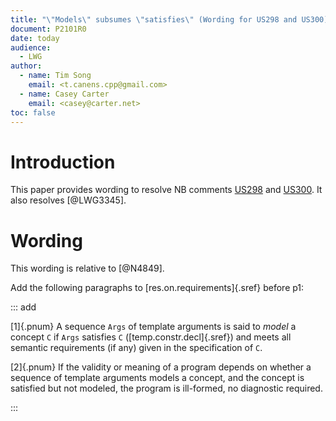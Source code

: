 ```yaml
---
title: "\"Models\" subsumes \"satisfies\" (Wording for US298 and US300)"
document: P2101R0
date: today
audience:
  - LWG
author:
  - name: Tim Song
    email: <t.canens.cpp@gmail.com>
  - name: Casey Carter
    email: <casey@carter.net>
toc: false
---
```


# Introduction

This paper provides wording to resolve NB comments [US298](https://github.com/cplusplus/nbballot/issues/294) and [US300](https://github.com/cplusplus/nbballot/issues/296). It also resolves [@LWG3345].

# Wording
This wording is relative to [@N4849].

Add the following paragraphs to [res.on.requirements]{.sref} before p1:

::: add

[1]{.pnum} A sequence `Args` of template arguments is said to _model_ a concept `C` if `Args` satisfies `C`
([temp.constr.decl]{.sref}) and meets all semantic requirements (if any) given in the specification of `C`.

[2]{.pnum} If the validity or meaning of a program depends on whether a sequence of template arguments models
a concept, and the concept is satisfied but not modeled, the program is ill-formed, no diagnostic required.

:::
